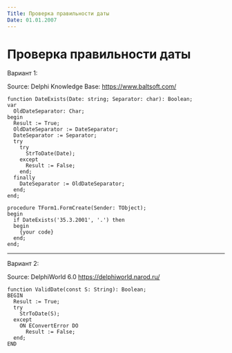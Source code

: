 ```yaml
---
Title: Проверка правильности даты
Date: 01.01.2007
---
```



Проверка правильности даты
==========================

Вариант 1:

Source: Delphi Knowledge Base: <https://www.baltsoft.com/>

    function DateExists(Date: string; Separator: char): Boolean;
    var
      OldDateSeparator: Char;
    begin
      Result := True;
      OldDateSeparator := DateSeparator;
      DateSeparator := Separator;
      try
        try
          StrToDate(Date);
        except
          Result := False;
        end;
      finally
        DateSeparator := OldDateSeparator;
      end;
    end;
     
    procedure TForm1.FormCreate(Sender: TObject);
    begin
      if DateExists('35.3.2001', '.') then
      begin
        {your code}
      end;
    end;


------------------------------------------------------------------------

Вариант 2:

Source: DelphiWorld 6.0 <https://delphiworld.narod.ru/>

    function ValidDate(const S: String): Boolean;
    BEGIN
      Result := True;
      try
        StrToDate(S);
      except
        ON EConvertError DO
          Result := False;
      end;
    END


